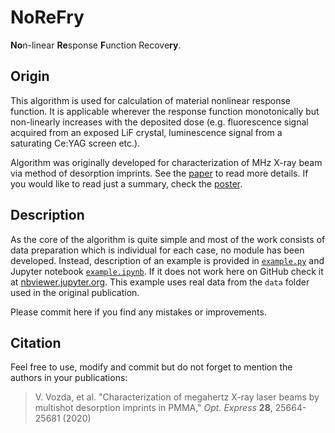 # NoReFry

**No**n-linear **Re**sponse **F**unction Recove**ry**.

## Origin

This algorithm is used for calculation of material nonlinear response function.
It is applicable wherever the response function monotonically but non-linearly
increases with the deposited dose (e.g. fluorescence signal acquired from an
exposed LiF crystal, luminescence signal from a saturating Ce:YAG screen etc.).

Algorithm was originally developed for characterization of MHz X-ray beam via
method of desorption imprints. See the
[paper](https://doi.org/10.1364/OE.396755) to read more details. If you would
like to read just a summary, check the [poster](https://github.com/vojtavozda/NoReFry/blob/main/files/poster.pdf).

## Description

As the core of the algorithm is quite simple and most of the work consists of
data preparation which is individual for each case, no module has been
developed. Instead, description of an example is provided in
[`example.py`](https://github.com/vojtavozda/NoReFry/blob/main/example.py) and
Jupyter notebook
[`example.ipynb`](https://github.com/vojtavozda/NoReFry/blob/main/example.ipynb).
If it does not work here on GitHub check it at
[nbviewer.jupyter.org](https://nbviewer.jupyter.org/github/vojtavozda/NoReFry/blob/main/example.ipynb).
This example uses real data from the `data` folder used in the original
publication.

Please commit here if you find any mistakes or improvements.

## Citation

Feel free to use, modify and commit but do not forget to mention the authors in
your publications:

> V. Vozda, et al. "Characterization of megahertz X-ray laser beams by multishot desorption imprints in PMMA," *Opt. Express* **28**, 25664-25681 (2020)

